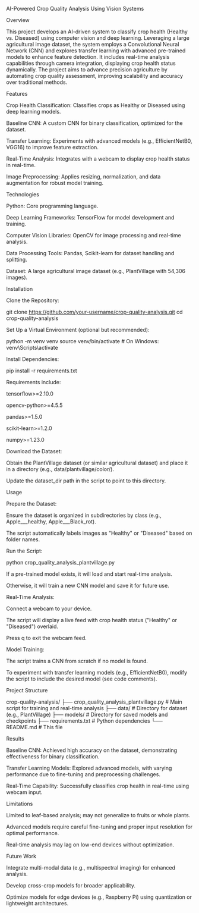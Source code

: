 AI-Powered Crop Quality Analysis Using Vision Systems

Overview

This project develops an AI-driven system to classify crop health (Healthy vs. Diseased) using computer vision and deep learning. Leveraging a large agricultural image dataset, the system employs a Convolutional Neural Network (CNN) and explores transfer learning with advanced pre-trained models to enhance feature detection. It includes real-time analysis capabilities through camera integration, displaying crop health status dynamically. The project aims to advance precision agriculture by automating crop quality assessment, improving scalability and accuracy over traditional methods.

Features





Crop Health Classification: Classifies crops as Healthy or Diseased using deep learning models.



Baseline CNN: A custom CNN for binary classification, optimized for the dataset.



Transfer Learning: Experiments with advanced models (e.g., EfficientNetB0, VGG16) to improve feature extraction.



Real-Time Analysis: Integrates with a webcam to display crop health status in real-time.



Image Preprocessing: Applies resizing, normalization, and data augmentation for robust model training.

Technologies





Python: Core programming language.



Deep Learning Frameworks: TensorFlow for model development and training.



Computer Vision Libraries: OpenCV for image processing and real-time analysis.



Data Processing Tools: Pandas, Scikit-learn for dataset handling and splitting.



Dataset: A large agricultural image dataset (e.g., PlantVillage with 54,306 images).

Installation





Clone the Repository:

git clone https://github.com/your-username/crop-quality-analysis.git
cd crop-quality-analysis



Set Up a Virtual Environment (optional but recommended):

python -m venv venv
source venv/bin/activate  # On Windows: venv\Scripts\activate



Install Dependencies:

pip install -r requirements.txt

Requirements include:





tensorflow>=2.10.0



opencv-python>=4.5.5



pandas>=1.5.0



scikit-learn>=1.2.0



numpy>=1.23.0



Download the Dataset:





Obtain the PlantVillage dataset (or similar agricultural dataset) and place it in a directory (e.g., data/plantvillage/color/).



Update the dataset_dir path in the script to point to this directory.

Usage





Prepare the Dataset:





Ensure the dataset is organized in subdirectories by class (e.g., Apple___healthy, Apple___Black_rot).



The script automatically labels images as "Healthy" or "Diseased" based on folder names.



Run the Script:

python crop_quality_analysis_plantvillage.py





If a pre-trained model exists, it will load and start real-time analysis.



Otherwise, it will train a new CNN model and save it for future use.



Real-Time Analysis:





Connect a webcam to your device.



The script will display a live feed with crop health status ("Healthy" or "Diseased") overlaid.



Press q to exit the webcam feed.



Model Training:





The script trains a CNN from scratch if no model is found.



To experiment with transfer learning models (e.g., EfficientNetB0), modify the script to include the desired model (see code comments).

Project Structure

crop-quality-analysis/
├── crop_quality_analysis_plantvillage.py  # Main script for training and real-time analysis
├── data/                                 # Directory for dataset (e.g., PlantVillage)
├── models/                               # Directory for saved models and checkpoints
├── requirements.txt                      # Python dependencies
└── README.md                             # This file

Results





Baseline CNN: Achieved high accuracy on the dataset, demonstrating effectiveness for binary classification.



Transfer Learning Models: Explored advanced models, with varying performance due to fine-tuning and preprocessing challenges.



Real-Time Capability: Successfully classifies crop health in real-time using webcam input.

Limitations





Limited to leaf-based analysis; may not generalize to fruits or whole plants.



Advanced models require careful fine-tuning and proper input resolution for optimal performance.



Real-time analysis may lag on low-end devices without optimization.

Future Work





Integrate multi-modal data (e.g., multispectral imaging) for enhanced analysis.



Develop cross-crop models for broader applicability.



Optimize models for edge devices (e.g., Raspberry Pi) using quantization or lightweight architectures.
